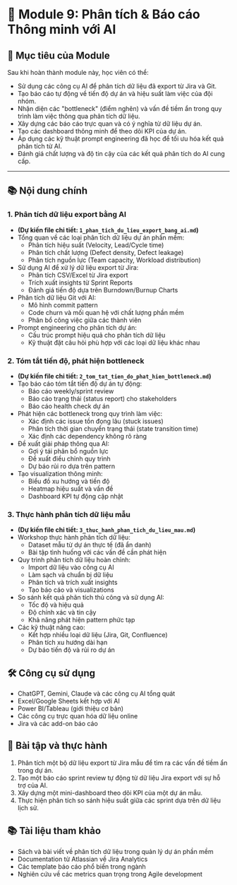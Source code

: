 # 📘 Module 9: Phân tích & Báo cáo Thông minh với AI

## 🎯 Mục tiêu của Module

Sau khi hoàn thành module này, học viên có thể:

- Sử dụng các công cụ AI để phân tích dữ liệu đã export từ Jira và Git.
- Tạo báo cáo tự động về tiến độ dự án và hiệu suất làm việc của đội nhóm.
- Nhận diện các "bottleneck" (điểm nghẽn) và vấn đề tiềm ẩn trong quy trình làm việc thông qua phân tích dữ liệu.
- Xây dựng các báo cáo trực quan và có ý nghĩa từ dữ liệu dự án.
- Tạo các dashboard thông minh để theo dõi KPI của dự án.
- Áp dụng các kỹ thuật prompt engineering đã học để tối ưu hóa kết quả phân tích từ AI.
- Đánh giá chất lượng và độ tin cậy của các kết quả phân tích do AI cung cấp.

---

## 📚 Nội dung chính

### 1. Phân tích dữ liệu export bằng AI

- **(Dự kiến file chi tiết: `1_phan_tich_du_lieu_export_bang_ai.md`)**
- Tổng quan về các loại phân tích dữ liệu dự án phần mềm:
  - Phân tích hiệu suất (Velocity, Lead/Cycle time)
  - Phân tích chất lượng (Defect density, Defect leakage)
  - Phân tích nguồn lực (Team capacity, Workload distribution)
- Sử dụng AI để xử lý dữ liệu export từ Jira:
  - Phân tích CSV/Excel từ Jira export
  - Trích xuất insights từ Sprint Reports
  - Đánh giá tiến độ dựa trên Burndown/Burnup Charts
- Phân tích dữ liệu Git với AI:
  - Mô hình commit pattern
  - Code churn và mối quan hệ với chất lượng phần mềm
  - Phân bổ công việc giữa các thành viên
- Prompt engineering cho phân tích dự án:
  - Cấu trúc prompt hiệu quả cho phân tích dữ liệu
  - Kỹ thuật đặt câu hỏi phù hợp với các loại dữ liệu khác nhau

### 2. Tóm tắt tiến độ, phát hiện bottleneck

- **(Dự kiến file chi tiết: `2_tom_tat_tien_do_phat_hien_bottleneck.md`)**
- Tạo báo cáo tóm tắt tiến độ dự án tự động:
  - Báo cáo weekly/sprint review
  - Báo cáo trạng thái (status report) cho stakeholders
  - Báo cáo health check dự án
- Phát hiện các bottleneck trong quy trình làm việc:
  - Xác định các issue tồn đọng lâu (stuck issues)
  - Phân tích thời gian chuyển trạng thái (state transition time)
  - Xác định các dependency không rõ ràng
- Đề xuất giải pháp thông qua AI:
  - Gợi ý tái phân bổ nguồn lực
  - Đề xuất điều chỉnh quy trình
  - Dự báo rủi ro dựa trên pattern
- Tạo visualization thông minh:
  - Biểu đồ xu hướng và tiến độ
  - Heatmap hiệu suất và vấn đề
  - Dashboard KPI tự động cập nhật

### 3. Thực hành phân tích dữ liệu mẫu

- **(Dự kiến file chi tiết: `3_thuc_hanh_phan_tich_du_lieu_mau.md`)**
- Workshop thực hành phân tích dữ liệu:
  - Dataset mẫu từ dự án thực tế (đã ẩn danh)
  - Bài tập tình huống với các vấn đề cần phát hiện
- Quy trình phân tích dữ liệu hoàn chỉnh:
  - Import dữ liệu vào công cụ AI
  - Làm sạch và chuẩn bị dữ liệu
  - Phân tích và trích xuất insights
  - Tạo báo cáo và visualizations
- So sánh kết quả phân tích thủ công và sử dụng AI:
  - Tốc độ và hiệu quả
  - Độ chính xác và tin cậy
  - Khả năng phát hiện pattern phức tạp
- Các kỹ thuật nâng cao:
  - Kết hợp nhiều loại dữ liệu (Jira, Git, Confluence)
  - Phân tích xu hướng dài hạn
  - Dự báo tiến độ và rủi ro dự án

## 🛠️ Công cụ sử dụng

- ChatGPT, Gemini, Claude và các công cụ AI tổng quát
- Excel/Google Sheets kết hợp với AI
- Power BI/Tableau (giới thiệu cơ bản)
- Các công cụ trực quan hóa dữ liệu online
- Jira và các add-on báo cáo

## 📝 Bài tập và thực hành

1. Phân tích một bộ dữ liệu export từ Jira mẫu để tìm ra các vấn đề tiềm ẩn trong dự án.
2. Tạo một báo cáo sprint review tự động từ dữ liệu Jira export với sự hỗ trợ của AI.
3. Xây dựng một mini-dashboard theo dõi KPI của một dự án mẫu.
4. Thực hiện phân tích so sánh hiệu suất giữa các sprint dựa trên dữ liệu lịch sử.

## 📚 Tài liệu tham khảo

- Sách và bài viết về phân tích dữ liệu trong quản lý dự án phần mềm
- Documentation từ Atlassian về Jira Analytics
- Các template báo cáo phổ biến trong ngành
- Nghiên cứu về các metrics quan trọng trong Agile development
